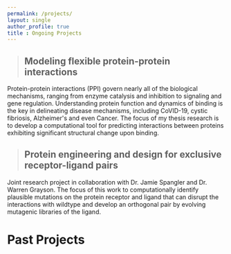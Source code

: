 ```yaml
---
permalink: /projects/
layout: single
author_profile: true
title : Ongoing Projects
---
```


>## Modeling flexible protein-protein interactions

Protein-protein interactions (PPI) govern nearly all of the biological mechanisms, ranging from enzyme catalysis and inhibition to signaling and gene regulation. Understanding protein function and dynamics of binding is the key in delineating disease mechanisms, including CoVID-19, cystic fibriosis, Alzheimer's and even Cancer. The focus of my thesis research is to develop a computational tool for predicting interactions between proteins exhibiting significant structural change upon binding.

>## Protein engineering and design for exclusive receptor-ligand pairs

Joint research project in collaboration with Dr. Jamie Spangler and Dr. Warren Grayson.
The focus of this work to computationally identify plausible mutations on the protein receptor and ligand that can disrupt the interactions with wildtype and develop an orthogonal pair by evolving mutagenic libraries of the ligand.


# Past Projects
